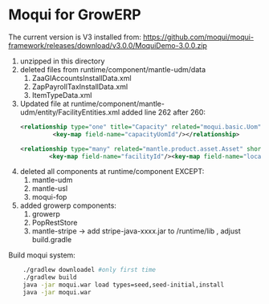 # Moqui for GrowERP

The current version is V3 installed from:
https://github.com/moqui/moqui-framework/releases/download/v3.0.0/MoquiDemo-3.0.0.zip

1. unzipped in this directory
2. deleted files from runtime/component/mantle-udm/data
   1. ZaaGlAccountsInstallData.xml
   2. ZapPayrollTaxInstallData.xml
   3. ItemTypeData.xml
3. Updated file at runtime/component/mantle-udm/entity/FacilityEntities.xml
   added line 262 after 260:
   ```xml
   <relationship type="one" title="Capacity" related="moqui.basic.Uom" short-alias="capacityUom">
            <key-map field-name="capacityUomId"/></relationship>
    ```
    ```xml 
   <relationship type="many" related="mantle.product.asset.Asset" short-alias="AssetLocation">
            <key-map field-name="facilityId"/><key-map field-name="locationSeqId"/></relationship>
    ```
4. deleted all components at runtime/component EXCEPT:
   1. mantle-udm
   2. mantle-usl
   3. moqui-fop
5. added growerp components:
   1. growerp
   2. PopRestStore
   3. mantle-stripe -> add stripe-java-xxxx.jar to /runtime/lib , adjust build.gradle

Build moqui system:
```sh
    ./gradlew downloadel #only first time
    ./gradlew build
    java -jar moqui.war load types=seed,seed-initial,install
    java -jar moqui.war
```



